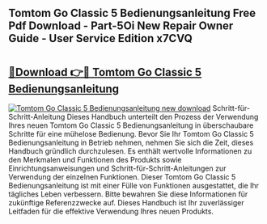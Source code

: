 ## Tomtom Go Classic 5 Bedienungsanleitung Free Pdf Download - Part-5Oi New Repair Owner Guide - User Service Edition x7CVQ

# <h2><a href="http://df1kwk.blite.top/?on=Tomtom+Go+Classic+5+Bedienungsanleitung">🔗Download 👉🔴 Tomtom Go Classic 5 Bedienungsanleitung</a></h2>

[![Tomtom Go Classic 5 Bedienungsanleitung new download](https://i.imgur.com/lujVjoI.png)](http://df1kwk.blite.top/?on=Tomtom+Go+Classic+5+Bedienungsanleitung)
Schritt-für-Schritt-Anleitung Dieses Handbuch unterteilt den Prozess der Verwendung Ihres neuen Tomtom Go Classic 5 Bedienungsanleitung in überschaubare Schritte für eine mühelose Bedienung. Bevor Sie Ihr Tomtom Go Classic 5 Bedienungsanleitung in Betrieb nehmen, nehmen Sie sich die Zeit, dieses Handbuch gründlich durchzulesen. Es enthält wertvolle Informationen zu den Merkmalen und Funktionen des Produkts sowie Einrichtungsanweisungen und Schritt-für-Schritt-Anleitungen zur Verwendung der einzelnen Funktionen. Dieser Tomtom Go Classic 5 Bedienungsanleitung ist mit einer Fülle von Funktionen ausgestattet, die Ihr tägliches Leben verbessern. Bitte bewahren Sie diese Informationen für zukünftige Referenzzwecke auf. Dieses Handbuch ist Ihr zuverlässiger Leitfaden für die effektive Verwendung Ihres neuen Produkts.
